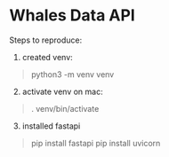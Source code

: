 # Whales Data API
Steps to reproduce:

1. created venv: 
> python3 -m venv venv

2. activate venv on mac:
> . venv/bin/activate

3. installed fastapi
> pip install fastapi
> pip install uvicorn

